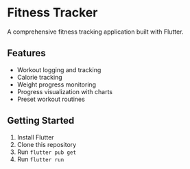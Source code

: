 # Fitness Tracker

A comprehensive fitness tracking application built with Flutter.

## Features
- Workout logging and tracking
- Calorie tracking
- Weight progress monitoring
- Progress visualization with charts
- Preset workout routines

## Getting Started
1. Install Flutter
2. Clone this repository
3. Run `flutter pub get`
4. Run `flutter run`
